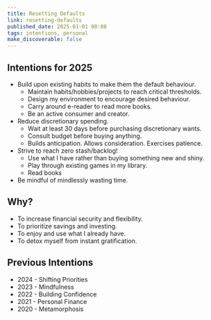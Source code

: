 ```yaml
---
title: Resetting Defaults
link: resetting-defaults
published_date: 2025-01-01 00:00
tags: intentions, personal
make_discoverable: false
---
```


## Intentions for 2025
- Build upon existing habits to make them the default behaviour.
  - Maintain habits/hobbies/projects to reach critical thresholds.
  - Design my environment to encourage desired behaviour.
  - Carry around e-reader to read more books.
  - Be an active consumer and creator.
- Reduce discretionary spending.
  - Wait at least 30 days before purchasing discretionary wants.
  - Consult budget before buying anything.
  - Builds anticipation. Allows consideration. Exercises patience.
- Strive to reach zero stash/backlog!
  - Use what I have rather than buying something new and shiny.
  - Play through existing games in my library.
  - Read books
- Be mindful of mindlessly wasting time.

## Why?
- To increase financial security and flexibility.
- To prioritize savings and investing.
- To enjoy and use what I already have.
- To detox myself from instant gratification.

## Previous Intentions
- 2024 - Shifting Priorities
- 2023 - Mindfulness
- 2022 - Building Confidence
- 2021 - Personal Finance
- 2020 - Metamorphosis

